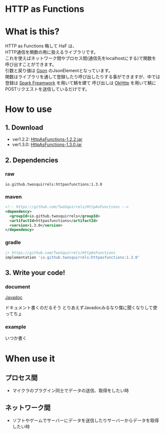 # HTTP as Functions

# What is this?

HTTP as Functions 略して HaF は、  
HTTP通信を関数の用に扱えるライブラリです。  
これを使えばネットワーク間やプロセス間(通信先をlocalhostにする)で関数を呼び出すことができます。  
引数と戻り値は [Gson](https://github.com/google/gson) のJsonElementとなっています。  
関数はライブラリを通して登録したり呼び出したりする事ができますが、中では  
登録は [Spark Freamwork](https://sparkjava.com/) を用いて鯖を建て
呼び出しは [OkHttp](https://square.github.io/okhttp/) を用いて鯖にPOSTリクエストを送信しているだけです。

# How to use

## 1. Download

- ver1.2.2: [HttpAsFunctions-1.2.2.jar](https://github.com/TwoSquirrels/HttpAsFunctions/raw/main/target/HttpAsFunctions-1.2.2.jar)
- ver1.3.0: [HttpAsFunctions-1.3.0.jar](https://github.com/TwoSquirrels/HttpAsFunctions/raw/main/target/HttpAsFunctions-1.3.0.jar)

## 2. Dependencies

### raw
`io.github.twosquirrels:httpasfunctions:1.3.0`

### maven
```xml
<!-- https://github.com/TwoSquirrels/HttpAsFunctions -->
<dependency>
  <groupId>io.github.twosquirrels</groupId>
  <artifactId>httpasfunctions</artifactId>
  <version>1.3.0</version>
</dependency>
```

### gradle
```gradle
// https://github.com/TwoSquirrels/HttpAsFunctions
implementation 'io.github.twosquirrels:httpasfunctions:1.3.0'
```

## 3. Write your code!

### document

[Javadoc](https://twosquirrels.github.io/HttpAsFunctions/target/site/apidocs/)

ドキュメント書くのだるそう
とりあえずJavadocみるなり僕に聞くなりして使ってちょ

### example

いつか書く

# When use it

## プロセス間

- マイクラのプラグイン同士でデータの送信、取得をしたい時

## ネットワーク間

- ソフトやゲームでサーバーにデータを送信したりサーバーからデータを取得したい時
